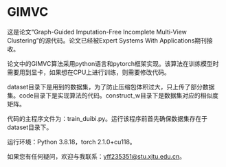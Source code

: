 # GIMVC
这是论文“Graph-Guided Imputation-Free Incomplete Multi-View Clustering”的源代码。论文已经被Expert Systems With Applications期刊接收。

论文中的GIMVC算法采用python语言和pytorch框架实现。该算法在训练模型时需要用到显卡，如果想在CPU上进行训练，则需要修改代码。

dataset目录下是用到的数据集，为了防止压缩包体积过大，只上传了部分数据集。code目录下是实现算法的代码。construct_w目录下是数据集对应的相似度矩阵。

代码的主程序文件为：train_duibi.py。运行该程序前首先确保数据集存在于dataset目录下。

运行环境：Python 3.8.18，torch 2.1.0+cu118。

如果您有任何疑问，欢迎与我联系：yff235351@stu.xjtu.edu.cn。
